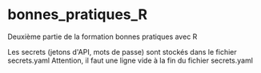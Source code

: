 # bonnes_pratiques_R
Deuxième partie de la formation bonnes pratiques avec R

Les secrets (jetons d'API, mots de passe) sont stockés dans le fichier secrets.yaml
Attention, il faut une ligne vide à la fin du fichier secrets.yaml
